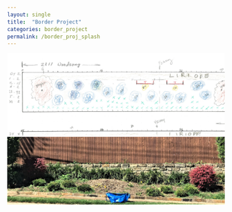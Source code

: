 ```yaml
---
layout: single
title:  "Border Project"
categories: border_project
permalink: /border_proj_splash
---
```

![Early Design](/assets/images/splash-arklane-1.png)
![At Start](/assets/images/splash-arklane-2.jpg)
